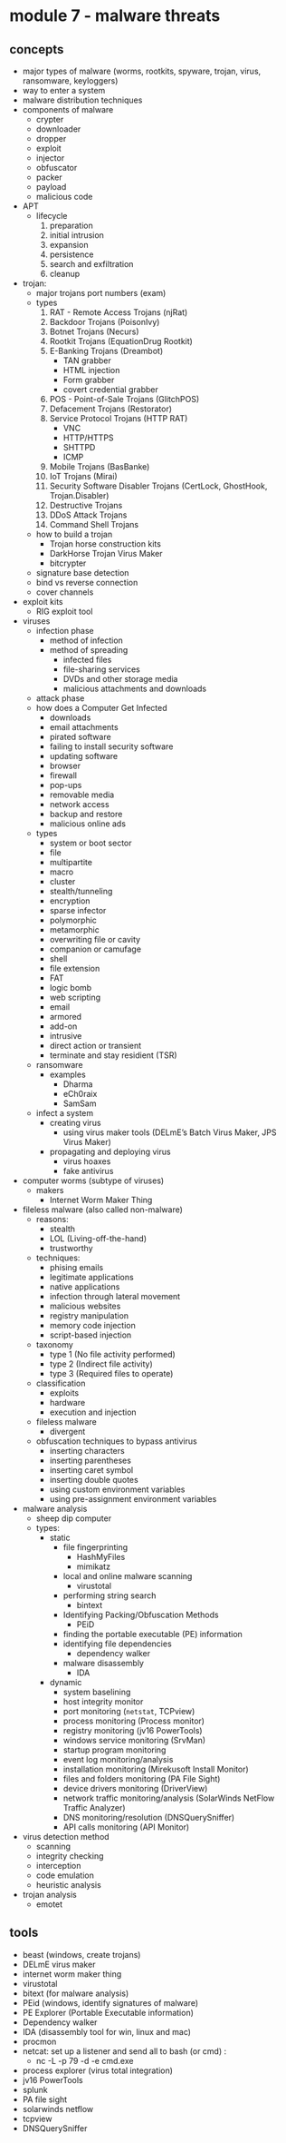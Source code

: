 # module 7 - malware threats

## concepts
- major types of malware (worms, rootkits, spyware, trojan, virus, ransomware, keyloggers)
- way to enter a system
- malware distribution techniques
- components of malware
    - crypter
    - downloader
    - dropper
    - exploit
    - injector
    - obfuscator
    - packer
    - payload
    - malicious code
- APT
    - lifecycle
        1. preparation
        2. initial intrusion
        3. expansion
        4. persistence
        5. search and exfiltration
        6. cleanup
- trojan:
    - major trojans port numbers (exam)
    - types
        1. RAT - Remote Access Trojans (njRat)
        2. Backdoor Trojans (PoisonIvy)
        3. Botnet Trojans (Necurs)
        4. Rootkit Trojans (EquationDrug Rootkit)
        5. E-Banking Trojans (Dreambot)
            - TAN grabber
            - HTML injection
            - Form grabber
            - covert credential grabber
        6. POS - Point-of-Sale Trojans (GlitchPOS)
        7. Defacement Trojans (Restorator)
        8. Service Protocol Trojans (HTTP RAT)
            - VNC
            - HTTP/HTTPS
            - SHTTPD
            - ICMP
        9. Mobile Trojans (BasBanke)
        10. IoT Trojans (Mirai)
        11. Security Software Disabler Trojans (CertLock, GhostHook, Trojan.Disabler)
        12. Destructive Trojans 
        13. DDoS Attack Trojans 
        14. Command Shell Trojans
    - how to build a trojan 
        - Trojan horse construction kits
        - DarkHorse Trojan Virus Maker
        - bitcrypter
    - signature base detection
    - bind vs reverse connection
    - cover channels
- exploit kits
    - RIG exploit tool
- viruses
    - infection phase
        - method of infection
        - method of spreading
            - infected files
            - file-sharing services
            - DVDs and other storage media
            - malicious attachments and downloads
    - attack phase
    - how does a Computer Get Infected
        - downloads
        - email attachments
        - pirated software
        - failing to install security software
        - updating software
        - browser
        - firewall
        - pop-ups
        - removable media
        - network access
        - backup and restore
        - malicious online ads
    - types
        - system or boot sector
        - file
        - multipartite
        - macro
        - cluster
        - stealth/tunneling
        - encryption
        - sparse infector
        - polymorphic
        - metamorphic
        - overwriting file or cavity
        - companion or camufage
        - shell
        - file extension
        - FAT
        - logic bomb
        - web scripting
        - email
        - armored
        - add-on
        - intrusive
        - direct action or transient
        - terminate and stay residient (TSR)
    - ransomware
        - examples
            - Dharma
            - eCh0raix
            - SamSam
    - infect a system
        - creating virus
            - using virus maker tools (DELmE’s Batch Virus Maker, JPS Virus Maker)
        - propagating and deploying virus
            - virus hoaxes
            - fake antivirus
- computer worms (subtype of viruses)
    - makers
        - Internet Worm Maker Thing
- fileless malware (also called non-malware)
    - reasons:
        - stealth
        - LOL (Living-off-the-hand)
        - trustworthy
    - techniques:
        - phising emails
        - legitimate applications
        - native applications
        - infection through lateral movement
        - malicious websites
        - registry manipulation
        - memory code injection
        - script-based injection
    - taxonomy
        - type 1 (No file activity performed)
        - type 2 (Indirect file activity)
        - type 3 (Required files to operate)
    - classification
        - exploits
        - hardware
        - execution and injection
    - fileless malware
        - divergent
    - obfuscation techniques to bypass antivirus
        - inserting characters
        - inserting parentheses
        - inserting caret symbol
        - inserting double quotes
        - using custom environment variables
        - using pre-assignment environment variables
- malware analysis
    - sheep dip computer
    - types:
        - static
            - file fingerprinting
                - HashMyFiles
                - mimikatz
            - local and online malware scanning
                - virustotal
            - performing string search
                - bintext
            - Identifying Packing/Obfuscation Methods
                - PEiD
            - finding the portable executable (PE) information
            - identifying file dependencies
                - dependency walker
            - malware disassembly
                - IDA
        - dynamic
            - system baselining
            - host integrity monitor
            - port monitoring (`netstat`, TCPview)
            - process monitoring (Process monitor)
            - registry monitoring (jv16 PowerTools)
            - windows service monitoring (SrvMan)
            - startup program monitoring
            - event log monitoring/analysis
            - installation monitoring (Mirekusoft Install Monitor)
            - files and folders monitoring (PA File Sight)
            - device drivers monitoring (DriverView)
            - network traffic monitoring/analysis (SolarWinds NetFlow Traffic Analyzer)
            - DNS monitoring/resolution (DNSQuerySniffer)
            - API calls monitoring (API Monitor)
- virus detection method
    - scanning
    - integrity checking
    - interception
    - code emulation
    - heuristic analysis
- trojan analysis
    - emotet

## tools
- beast (windows, create trojans)
- DELmE virus maker
- internet worm maker thing
- virustotal
- bitext (for malware analysis)
- PEid (windows, identify signatures of malware)
- PE Explorer (Portable Executable information)
- Dependency walker
- IDA (disassembly tool for win, linux and mac)
- procmon
- netcat: set up a listener and send all to bash (or cmd) :
    - nc -L -p 79 -d -e cmd.exe
- process explorer (virus total integration)
- jv16 PowerTools
- splunk
- PA file sight
- solarwinds netflow
- tcpview
- DNSQuerySniffer
